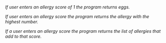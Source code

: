 _If user enters an allergy score of 1 the program returns eggs._

_If user enters an allergy score the program returns the allergy with the highest number._

_If a user enters an allergy score the program returns the list of allergies that add to that score._
